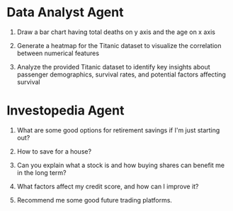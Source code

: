# Data Analyst Agent
1. Draw a bar chart having total deaths on y axis and the age on x axis

2. Generate a heatmap for the Titanic dataset to visualize the correlation between numerical features

3. Analyze the provided Titanic dataset to identify key insights about passenger demographics, survival rates, and potential factors affecting survival

# Investopedia Agent
1. What are some good options for retirement savings if I'm just starting out?

2. How to save for a house?

3. Can you explain what a stock is and how buying shares can benefit me in the long term?

4. What factors affect my credit score, and how can I improve it?

5. Recommend me some good future trading platforms.